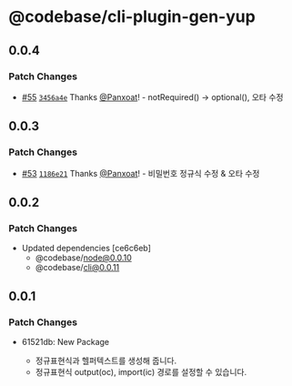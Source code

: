 # @codebase/cli-plugin-gen-yup

## 0.0.4

### Patch Changes

- [#55](https://github.com/TOKTOKHAN-DEV/codebase/pull/55) [`3456a4e`](https://github.com/TOKTOKHAN-DEV/codebase/commit/3456a4e7c5e9968bf75aff0966f8cc4c30c1363a) Thanks [@Panxoat](https://github.com/Panxoat)! - notRequired() -> optional(), 오타 수정

## 0.0.3

### Patch Changes

- [#53](https://github.com/TOKTOKHAN-DEV/codebase/pull/53) [`1186e21`](https://github.com/TOKTOKHAN-DEV/codebase/commit/1186e2106b927a5609e158cd229b10cd761a931d) Thanks [@Panxoat](https://github.com/Panxoat)! - 비밀번호 정규식 수정 & 오타 수정

## 0.0.2

### Patch Changes

- Updated dependencies [ce6c6eb]
  - @codebase/node@0.0.10
  - @codebase/cli@0.0.11

## 0.0.1

### Patch Changes

- 61521db: New Package

  - 정규표현식과 헬퍼텍스트를 생성해 줍니다.
  - 정규표현식 output(oc), import(ic) 경로를 설정할 수 있습니다.
